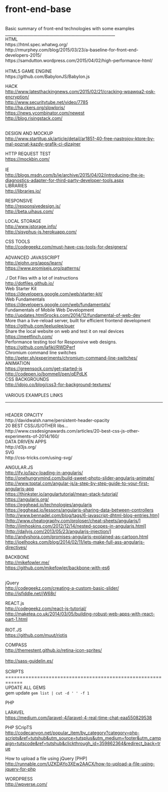 front-end-base
==============
<br>
Basic summary of front-end technologies with some examples<br>
_______________________________________________________<br>
HTML<br>
https://html.spec.whatwg.org/<br>
http://rmurphey.com/blog/2015/03/23/a-baseline-for-front-end-developers-2015/<br>
https://samdutton.wordpress.com/2015/04/02/high-performance-html/<br>
<br>
HTML5 GAME ENGINE<br>
https://github.com/BabylonJS/Babylon.js
<br>

HACK<br>
http://www.latesthackingnews.com/2015/02/21/cracking-wpawpa2-psk-encryption/<br>
http://www.securitytube.net/video/7785<br>
http://ha.ckers.org/slowloris/<br>
https://news.ycombinator.com/newest<br>
http://blog.risingstack.com/<br>
<br>

DESIGN AND MOCKUP <br>
http://www.startitup.sk/article/detail/ar1851-40-free-nastrojov-ktore-by-mal-poznat-kazdy-grafik-ci-dizajner<br>

HTTP REQUEST TEST<br>
https://mockbin.com/<br>
<br>
IE <br>
http://blogs.msdn.com/b/ie/archive/2015/04/02/introducing-the-ie-diagnostics-adapter-for-third-party-developer-tools.aspx<br>
LIBRARIES<br>
http://libraries.io/<br>

RESPONSIVE <br>
http://responsivedesign.is/<br>
http://beta.uihaus.com/<br>

LOCAL STORAGE<br>
http://www.jstorage.info/<br>
http://sisyphus-js.herokuapp.com/<br>

CSS TOOLS<br>
http://codegeekz.com/must-have-css-tools-for-designers/<br>
<br>
ADVANCED JAVASSCRIPT<br>
http://ejohn.org/apps/learn/<br>
https://www.promisejs.org/patterns/<br>

./ Dot Files with a lot of instructions<br>
http://dotfiles.github.io/
<br>
Web Starter Kit<br>
https://developers.google.com/web/starter-kit/
<br>
Web Fundamentals<br>
https://developers.google.com/web/fundamentals/
<br>
Fundamentals of Mobile Web Development<br>
http://updates.html5rocks.com/2014/12/fundamental-of-web-dev
<br>
More than a live-reload server, built for efficient frontend development<br>
https://github.com/leeluolee/puer
<br>
Share the local website on web and test it on real devices<br>
https://meetfinch.com/
<br>
Performance testing tool for Responsive web designs.<br>
https://github.com/lafikl/RWDPerf
<br>
Chromium command line switches<br>
http://peter.sh/experiments/chromium-command-line-switches/
<br>
ANIMATION<br>
https://greensock.com/get-started-js
http://codepen.io/bommell/pen/qEPdLK
<br>
CSS BACKGROUNDS<br>
http://idojo.co/blog/css3-for-background-textures/<br>
<br>
VARIOUS EXAMPLES LINKS<br>
_______________________________________________________
<br>
HEADER OPACITY<br>
http://davidwalsh.name/persistent-header-opacity
<br>
20 BEST CSS/JS/OTHER libs...<br>
http://www.cssdesignawards.com/articles/20-best-css-js-other-experiments-of-2014/160/
<br>
DATA DRIVEN APPS<br>
http://d3js.org/
<br>
SVG<br>
http://css-tricks.com/using-svg/<br>

ANGULAR.JS<br>
http://ify.io/lazy-loading-in-angularjs/<br>
http://onehungrymind.com/build-sweet-photo-slider-angularjs-animate/<br>
http://www.toptal.com/angular-js/a-step-by-step-guide-to-your-first-angularjs-app<br>
https://thinkster.io/angulartutorial/mean-stack-tutorial/<br>
https://angularjs.org/<br>
https://egghead.io/technologies/angularjs<br>
https://egghead.io/lessons/angularjs-sharing-data-between-controllers<br>
[http://www.bennadel.com/blog/tags/6-javascript-dhtml-blog-entries.htm]<br>
[http://www.cheatography.com/proloser/cheat-sheets/angularjs/]<br>
[http://jimhoskins.com/2012/12/14/nested-scopes-in-angularjs.html]<br>
[http://dailyjs.com/2013/05/23/angularjs-injection/] <br>
http://andyshora.com/promises-angularjs-explained-as-cartoon.html<br>
http://joelhooks.com/blog/2014/02/11/lets-make-full-ass-angularjs-directives/<br>


BACKBONE<br>
http://mikefowler.me/<br>
https://github.com/mikefowler/backbone-with-es6<br>
<br>

jQuery<br>
http://codegeekz.com/creating-a-custom-basic-slider/
http://jsfiddle.net/jW68r/
<br>

REACT.js<br>
http://codegeekz.com/react-js-tutorial/<br>
http://maketea.co.uk/2014/03/05/building-robust-web-apps-with-react-part-1.html<br>
<br>
RIOT.JS<br>
https://github.com/muut/riotjs<br>

COMPASS<br>
http://themestent.github.io/retina-icon-sprites/<br>
<br>
http://sass-guidelin.es/<br>
<br>
SCRIPTS<br>
============================================================<br>
UPDATE ALL GEMS<br>
gem update `gem list | cut -d ' ' -f 1` 

PHP

LARAVEL <br>
https://medium.com/laravel-4/laravel-4-real-time-chat-eaa550829538<br>

PHP SCripTS<br>
http://codecanyon.net/popular_item/by_category?category=php-scripts&ref=tutshub&utm_source=tutsplus&utm_medium=footer&utm_campaign=tutscode&ref=tutshub&clickthrough_id=359862364&redirect_back=true<br>

How to upload a file using jQuery [PHP] <br>
http://runnable.com/UZKDAYo3XEw2AACX/how-to-upload-a-file-using-jquery-for-php<br>

WORDPRESS <br>
http://wpverse.com/<br>
